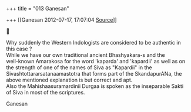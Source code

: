 +++
title = "013 Ganesan"

+++
[[Ganesan	2012-07-17, 17:07:04 [Source](https://groups.google.com/g/bvparishat/c/D75XBoV9Kts)]]





Why suddenly the Western Indologists are considered to be authentic in  
this case ?  
While we have our own traditional ancient Bhashyakara-s and the  
well-known Amarakosa for the word 'kaparda' and 'kapardii' as well as on  
the strength of one of the names of Siva as "Kapardii" in the  
Sivashtottararsatanaamastotra that forms part of the SkandapurANa, the  
above mentioned explanation is but correct and apt.  
Also the Mahishaasuramardinii Durgaa is spoken as the inseparable Sakti  
of Siva in most of the scriptures.  
  
  
Ganesan  
  
  


